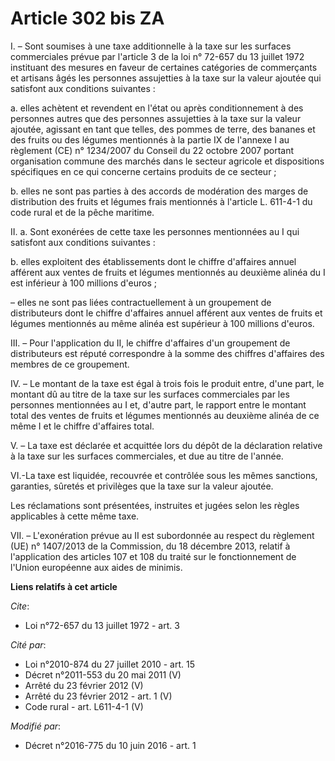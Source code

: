 # Article 302 bis ZA

I. – Sont soumises à une taxe additionnelle à la taxe sur les surfaces commerciales prévue par l'article 3 de la loi n°
72-657 du 13 juillet 1972 instituant des mesures en faveur de certaines catégories de commerçants et artisans âgés les
personnes assujetties à la taxe sur la valeur ajoutée qui satisfont aux conditions suivantes :

a. elles achètent et revendent en l'état ou après conditionnement à des personnes autres que des personnes assujetties à la
taxe sur la valeur ajoutée, agissant en tant que telles, des pommes de terre, des bananes et des fruits ou des légumes
mentionnés à la partie IX de l'annexe I au règlement (CE) n° 1234/2007 du Conseil du 22 octobre 2007 portant organisation
commune des marchés dans le secteur agricole et dispositions spécifiques en ce qui concerne certains produits de ce secteur ;

b. elles ne sont pas parties à des accords de modération des marges de distribution des fruits et légumes frais mentionnés à
l'article L. 611-4-1 du code rural et de la pêche maritime.

II. a. Sont exonérées de cette taxe les personnes mentionnées au I qui satisfont aux conditions suivantes :

b. elles exploitent des établissements dont le chiffre d'affaires annuel afférent aux ventes de fruits et légumes mentionnés
au deuxième alinéa du I est inférieur à 100 millions d'euros ;

– elles ne sont pas liées contractuellement à un groupement de distributeurs dont le chiffre d'affaires annuel afférent aux
ventes de fruits et légumes mentionnés au même alinéa est supérieur à 100 millions d'euros.

III. – Pour l'application du II, le chiffre d'affaires d'un groupement de distributeurs est réputé correspondre à la somme
des chiffres d'affaires des membres de ce groupement.

IV. – Le montant de la taxe est égal à trois fois le produit entre, d'une part, le montant dû au titre de la taxe sur les
surfaces commerciales par les personnes mentionnées au I et, d'autre part, le rapport entre le montant total des ventes de
fruits et légumes mentionnés au deuxième alinéa de ce même I et le chiffre d'affaires total.

V. – La taxe est déclarée et acquittée lors du dépôt de la déclaration relative à la taxe sur les surfaces commerciales, et
due au titre de l'année.

VI.-La taxe est liquidée, recouvrée et contrôlée sous les mêmes sanctions, garanties, sûretés et privilèges que la taxe sur
la valeur ajoutée.

Les réclamations sont présentées, instruites et jugées selon les règles applicables à cette même taxe.

VII. – L'exonération prévue au II est subordonnée au respect du règlement (UE) n° 1407/2013 de la Commission, du 18 décembre
2013, relatif à l'application des articles 107 et 108 du traité sur le fonctionnement de l'Union européenne aux aides de
minimis.

**Liens relatifs à cet article**

_Cite_:

  - Loi n°72-657 du 13 juillet 1972 - art. 3

_Cité par_:

  - Loi n°2010-874 du 27 juillet 2010 - art. 15
  - Décret n°2011-553 du 20 mai 2011 (V)
  - Arrêté du 23 février 2012 (V)
  - Arrêté du 23 février 2012 - art. 1 (V)
  - Code rural - art. L611-4-1 (V)

_Modifié par_:

  - Décret n°2016-775 du 10 juin 2016 - art. 1
